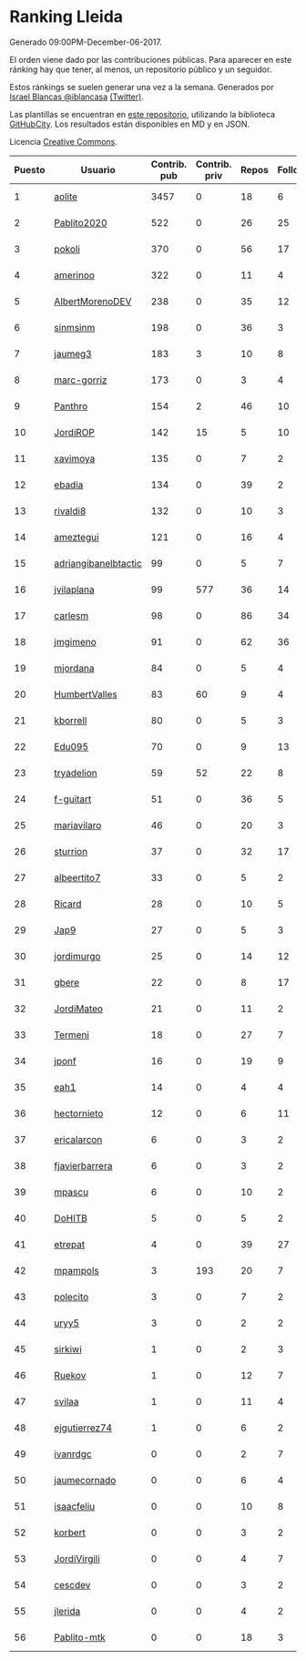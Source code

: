 # Ranking Lleida

Generado 09:00PM-December-06-2017.

El orden viene dado por las contribuciones públicas. Para aparecer en este ránking hay que tener, al menos, un repositorio público y un seguidor.

Estos ránkings se suelen generar una vez a la semana. Generados por [Israel Blancas @iblancasa](https://github.com/iblancasa/) [(Twitter)](https://twitter.com/iblancasa).

Las plantillas se encuentran en [este repositorio](https://github.com/iblancasa/GH-Spanish-Ranking), utilizando la biblioteca [GitHubCity](https://github.com/iblancasa/GitHubCity). Los resultados están disponibles en MD y en JSON.

Licencia [Creative Commons](https://creativecommons.org/licenses/by/4.0/).

| Puesto   |  Usuario  | Contrib. pub | Contrib. priv |Repos| Followers | Desde |  Avatar  |
|----------|-----------|--------------|---------------|-----|-----------|-------|----------|
|1|[aolite](https://github.com/aolite)|3457|0|18|6|2013-06-03|![aolite](https://avatars0.githubusercontent.com/u/4601466)|
|2|[Pablito2020](https://github.com/Pablito2020)|522|0|26|25|2016-04-24|![Pablito2020](https://avatars0.githubusercontent.com/u/18640261)|
|3|[pokoli](https://github.com/pokoli)|370|0|56|17|2011-10-30|![pokoli](https://avatars0.githubusercontent.com/u/1160726)|
|4|[amerinoo](https://github.com/amerinoo)|322|0|11|4|2015-02-16|![amerinoo](https://avatars0.githubusercontent.com/u/11027833)|
|5|[AlbertMorenoDEV](https://github.com/AlbertMorenoDEV)|238|0|35|12|2010-03-04|![AlbertMorenoDEV](https://avatars2.githubusercontent.com/u/216042)|
|6|[sinmsinm](https://github.com/sinmsinm)|198|0|36|3|2012-05-16|![sinmsinm](https://avatars1.githubusercontent.com/u/1745437)|
|7|[jaumeg3](https://github.com/jaumeg3)|183|3|10|8|2016-07-14|![jaumeg3](https://avatars1.githubusercontent.com/u/20457801)|
|8|[marc-gorriz](https://github.com/marc-gorriz)|173|0|3|4|2016-06-02|![marc-gorriz](https://avatars1.githubusercontent.com/u/19705023)|
|9|[Panthro](https://github.com/Panthro)|154|2|46|10|2012-03-22|![Panthro](https://avatars3.githubusercontent.com/u/1565421)|
|10|[JordiROP](https://github.com/JordiROP)|142|15|5|10|2016-02-08|![JordiROP](https://avatars1.githubusercontent.com/u/17128072)|
|11|[xavimoya](https://github.com/xavimoya)|135|0|7|2|2014-11-25|![xavimoya](https://avatars3.githubusercontent.com/u/9944686)|
|12|[ebadia](https://github.com/ebadia)|134|0|39|2|2009-12-08|![ebadia](https://avatars3.githubusercontent.com/u/164689)|
|13|[rivaldi8](https://github.com/rivaldi8)|132|0|10|3|2011-11-11|![rivaldi8](https://avatars1.githubusercontent.com/u/1187977)|
|14|[ameztegui](https://github.com/ameztegui)|121|0|16|4|2014-07-02|![ameztegui](https://avatars2.githubusercontent.com/u/8050937)|
|15|[adriangibanelbtactic](https://github.com/adriangibanelbtactic)|99|0|5|7|2012-01-15|![adriangibanelbtactic](https://avatars1.githubusercontent.com/u/1331363)|
|16|[jvilaplana](https://github.com/jvilaplana)|99|577|36|14|2011-04-15|![jvilaplana](https://avatars3.githubusercontent.com/u/732164)|
|17|[carlesm](https://github.com/carlesm)|98|0|86|34|2008-05-01|![carlesm](https://avatars3.githubusercontent.com/u/9011)|
|18|[jmgimeno](https://github.com/jmgimeno)|91|0|62|36|2011-04-08|![jmgimeno](https://avatars2.githubusercontent.com/u/718396)|
|19|[mjordana](https://github.com/mjordana)|84|0|5|4|2014-11-19|![mjordana](https://avatars1.githubusercontent.com/u/9840099)|
|20|[HumbertValles](https://github.com/HumbertValles)|83|60|9|4|2017-02-13|![HumbertValles](https://avatars2.githubusercontent.com/u/25740901)|
|21|[kborrell](https://github.com/kborrell)|80|0|5|3|2015-02-17|![kborrell](https://avatars2.githubusercontent.com/u/11043037)|
|22|[Edu095](https://github.com/Edu095)|70|0|9|13|2015-04-07|![Edu095](https://avatars3.githubusercontent.com/u/11843087)|
|23|[tryadelion](https://github.com/tryadelion)|59|52|22|8|2013-03-05|![tryadelion](https://avatars2.githubusercontent.com/u/3778474)|
|24|[f-guitart](https://github.com/f-guitart)|51|0|36|5|2014-03-09|![f-guitart](https://avatars3.githubusercontent.com/u/6899142)|
|25|[mariavilaro](https://github.com/mariavilaro)|46|0|20|3|2015-01-13|![mariavilaro](https://avatars1.githubusercontent.com/u/10522884)|
|26|[sturrion](https://github.com/sturrion)|37|0|32|17|2013-08-23|![sturrion](https://avatars3.githubusercontent.com/u/5296219)|
|27|[albeertito7](https://github.com/albeertito7)|33|0|5|2|2017-02-13|![albeertito7](https://avatars1.githubusercontent.com/u/25740911)|
|28|[Ricard](https://github.com/Ricard)|28|0|10|5|2009-12-13|![Ricard](https://avatars3.githubusercontent.com/u/167117)|
|29|[Jap9](https://github.com/Jap9)|27|0|5|3|2016-02-09|![Jap9](https://avatars1.githubusercontent.com/u/17140922)|
|30|[jordimurgo](https://github.com/jordimurgo)|25|0|14|12|2013-10-23|![jordimurgo](https://avatars2.githubusercontent.com/u/5759992)|
|31|[gbere](https://github.com/gbere)|22|0|8|17|2012-01-13|![gbere](https://avatars0.githubusercontent.com/u/1327334)|
|32|[JordiMateo](https://github.com/JordiMateo)|21|0|11|2|2016-03-10|![JordiMateo](https://avatars3.githubusercontent.com/u/17766957)|
|33|[Termeni](https://github.com/Termeni)|18|0|27|7|2014-03-10|![Termeni](https://avatars1.githubusercontent.com/u/6905912)|
|34|[jponf](https://github.com/jponf)|16|0|19|9|2013-03-13|![jponf](https://avatars2.githubusercontent.com/u/3852560)|
|35|[eah1](https://github.com/eah1)|14|0|4|4|2015-02-17|![eah1](https://avatars3.githubusercontent.com/u/11043022)|
|36|[hectornieto](https://github.com/hectornieto)|12|0|6|11|2014-04-15|![hectornieto](https://avatars0.githubusercontent.com/u/7302862)|
|37|[ericalarcon](https://github.com/ericalarcon)|6|0|3|2|2013-08-28|![ericalarcon](https://avatars2.githubusercontent.com/u/5327861)|
|38|[fjavierbarrera](https://github.com/fjavierbarrera)|6|0|3|2|2014-12-16|![fjavierbarrera](https://avatars1.githubusercontent.com/u/10211156)|
|39|[mpascu](https://github.com/mpascu)|6|0|10|2|2015-02-12|![mpascu](https://avatars3.githubusercontent.com/u/10977699)|
|40|[DoHITB](https://github.com/DoHITB)|5|0|5|2|2016-01-19|![DoHITB](https://avatars1.githubusercontent.com/u/16784764)|
|41|[etrepat](https://github.com/etrepat)|4|0|39|27|2009-11-04|![etrepat](https://avatars0.githubusercontent.com/u/148851)|
|42|[mpampols](https://github.com/mpampols)|3|193|20|7|2010-11-12|![mpampols](https://avatars1.githubusercontent.com/u/479534)|
|43|[polecito](https://github.com/polecito)|3|0|7|2|2013-07-30|![polecito](https://avatars1.githubusercontent.com/u/5122186)|
|44|[uryy5](https://github.com/uryy5)|3|0|2|2|2014-10-07|![uryy5](https://avatars1.githubusercontent.com/u/9052385)|
|45|[sirkiwi](https://github.com/sirkiwi)|1|0|2|3|2011-07-01|![sirkiwi](https://avatars2.githubusercontent.com/u/888555)|
|46|[Ruekov](https://github.com/Ruekov)|1|0|12|7|2010-12-27|![Ruekov](https://avatars0.githubusercontent.com/u/537713)|
|47|[svilaa](https://github.com/svilaa)|1|0|11|4|2013-09-23|![svilaa](https://avatars0.githubusercontent.com/u/5521724)|
|48|[ejgutierrez74](https://github.com/ejgutierrez74)|1|0|6|2|2015-03-14|![ejgutierrez74](https://avatars2.githubusercontent.com/u/11474846)|
|49|[ivanrdgc](https://github.com/ivanrdgc)|0|0|2|7|2012-03-28|![ivanrdgc](https://avatars3.githubusercontent.com/u/1584955)|
|50|[jaumecornado](https://github.com/jaumecornado)|0|0|6|4|2011-02-14|![jaumecornado](https://avatars0.githubusercontent.com/u/617176)|
|51|[isaacfeliu](https://github.com/isaacfeliu)|0|0|10|8|2008-04-10|![isaacfeliu](https://avatars0.githubusercontent.com/u/6287)|
|52|[korbert](https://github.com/korbert)|0|0|3|2|2013-03-08|![korbert](https://avatars2.githubusercontent.com/u/3808843)|
|53|[JordiVirgili](https://github.com/JordiVirgili)|0|0|4|7|2013-11-27|![JordiVirgili](https://avatars3.githubusercontent.com/u/6048532)|
|54|[cescdev](https://github.com/cescdev)|0|0|3|2|2013-09-20|![cescdev](https://avatars0.githubusercontent.com/u/5502251)|
|55|[jlerida](https://github.com/jlerida)|0|0|4|2|2015-05-12|![jlerida](https://avatars1.githubusercontent.com/u/12414567)|
|56|[Pablito-mtk](https://github.com/Pablito-mtk)|0|0|18|3|2016-09-29|![Pablito-mtk](https://avatars2.githubusercontent.com/u/22517501)|
